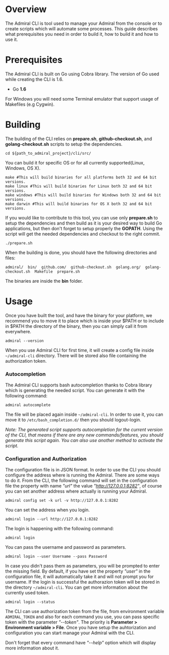 # Overview

The Admiral CLI is tool used to manage your Admiral from the console or to create scripts which will automate some processes. This guide describes what prerequisites you need in order to build it, how to build it and how to use it.

# Prerequisites

The Admiral CLI is built on Go using Cobra library. The version of Go used while creating the CLI is 1.6.
- Go **1.6**

For Windows you will need some Terminal emulator that support usage of Makefiles (e.g Cygwin).

# Building

The building of the CLI relies on **prepare.sh**, **github-checkout.sh**, and **golang-checkout.sh** scripts to setup the dependencies. 

```shell
cd ${path_to_admiral_project}/cli/src/
```

You can build it for specific OS or for all currently supported(Linux, Windows, OS X).

```
make #This will build binaries for all platforms both 32 and 64 bit versions.
make linux #This will build binaries for Linux both 32 and 64 bit versions.
make windows #This will build binaries for Windows both 32 and 64 bit versions.
make darwin #This will build binaries for OS X both 32 and 64 bit versions.
```

If you would like to contribute to this tool, you can use only **prepare.sh** to setup the dependencies and then build as it is your desired way to build Go applications, but then don't forget to setup properly the **GOPATH**. Using the script will get the needed dependencies and checkout to the right commit.
```
./prepare.sh
```

When the building is done, you should have the following directories and files:

```shell
admiral/  bin/  github.com/  github-checkout.sh  golang.org/  golang-checkout.sh  Makefile  prepare.sh
```
The binaries are inside the **bin** folder.
# Usage

Once you have built the tool, and have the binary for your platform, we recommend you to move it to place which is inside your $PATH or to include in $PATH the directory of the binary, then you can simply call it from everywhere.

```
admiral --version
```

When you use Admiral CLI for first time, it will create a config file inside `~/admiral-cli` directory. There will be stored also file containing the authorization token.

### Autocompletion

The Admiral CLI supports bash autocompletion thanks to Cobra library which is generating the needed script. You can generate it with the following command:
```
admiral autocomplete
```
The file will be placed again inside `~/admiral-cli`.
In order to use it, you can move it to `/etc/bash_completion.d/` then you should logout-login.

_Note: The generated script supports autocompletion for the current version of the CLI, that means if there are any new commands/features, you should generate this script again. You can also use another method to activate the script._

### Configuration and Authorization

The configuration file is in JSON format. In order to use the CLI you should configure the address where is running the Admiral. There are some ways to do it.
From the CLI, the following command will set in the configuration file the property with name _"url"_ the value _"http://127.0.0.1:8282"_, of course you can set another address where actually is running your Admiral.

```
admiral config set -k url -v http://127.0.0.1:8282
```

You can set the address when you login.

```
admiral login --url http://127.0.0.1:8282
```

The login is happening with the following command:

```
admiral login
```

You can pass the username and password as parameters.

```
admiral login --user Username --pass Password
```

In case you didn't pass them as parameters, you will be prompted to enter the missing field. By default, if you have set the property _"user"_ in the configuration file, it will automatically take it and will not prompt you for username. If the login is successful the authorazion token will be stored in the directory ```~/admiral-cli```. You can get more information about the currently used token.

```
admiral login --status
```

The CLI can use authorization token from the file, from environment variable ```ADMIRAL_TOKEN``` and also for each command you use, you can pass specific token with the parameter _"--token"_. The priority is **Parameter > Environment variable > File**.
Once you have setup the auhtorization and configuration you can start manage your Admiral with the CLI.

Don't forget that every command have _"--help"_ option which will display more information about it.
